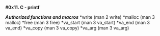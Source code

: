**#0x11. C - printf**

***Authorized functions and macros***
*write (man 2 write)
*malloc (man 3 malloc)
*free (man 3 free)
*va_start (man 3 va_start)
*va_end (man 3 va_end)
*va_copy (man 3 va_copy)
*va_arg (man 3 va_arg)
